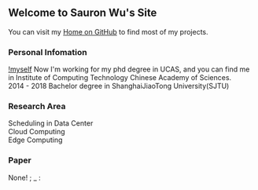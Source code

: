 ## Welcome to Sauron Wu's Site

You can visit my [Home on GitHub](https://github.com/wutianze) to find most of my projects.

### Personal Infomation
[!myself](./IMG_20171006_175609.jpg)
Now I'm working for my phd degree in UCAS, and you can find me in Institute of Computing Technology Chinese Academy of Sciences.  
2014 - 2018 Bachelor degree in ShanghaiJiaoTong University(SJTU)

<!--
```markdown
Syntax highlighted code block

# Header 1
## Header 2
### Header 3

- Bulleted
- List

1. Numbered
2. List

**Bold** and _Italic_ and `Code` text

[Link](url) and ![Image](src)
```
-->

### Research Area

Scheduling in Data Center  
Cloud Computing  
Edge Computing

### Paper

None! ; _ :
